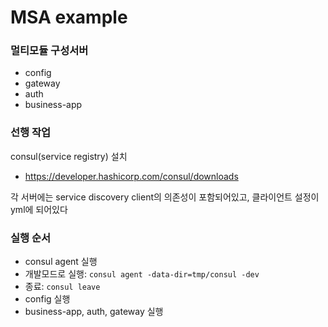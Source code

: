 # MSA example

### 멀티모듈 구성서버
- config
- gateway
- auth
- business-app

### 선행 작업
consul(service registry) 설치
* https://developer.hashicorp.com/consul/downloads


각 서버에는 service discovery client의 의존성이 포함되어있고, 클라이언트 설정이 yml에 되어있다

### 실행 순서
- consul agent 실행 
 - 개발모드로 실행: `consul agent -data-dir=tmp/consul -dev` 
 - 종료: `consul leave`
- config 실행
- business-app, auth, gateway 실행
